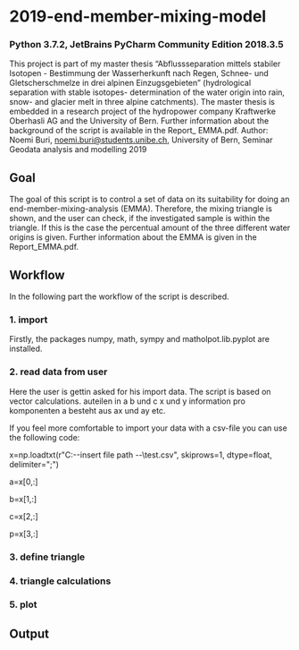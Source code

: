 # 2019-end-member-mixing-model
### Python 3.7.2, JetBrains PyCharm Community Edition 2018.3.5
This project is part of my master thesis “Abflussseparation mittels stabiler Isotopen - Bestimmung der Wasserherkunft nach Regen, Schnee- und Gletscherschmelze in drei alpinen Einzugsgebieten” (hydrological separation with stable isotopes- determination of the water origin into rain, snow- and glacier melt in three alpine catchments). The master thesis is embedded in a research project of the hydropower company Kraftwerke Oberhasli AG and the University of Bern.
Further information about the background of the script is available in the Report_ EMMA.pdf.
Author: Noemi Buri, noemi.buri@students.unibe.ch, University of Bern, Seminar Geodata analysis and modelling 2019

## Goal
The goal of this script is to control a set of data on its suitability for doing an end-member-mixing-analysis (EMMA). Therefore, the mixing triangle is shown, and the user can check, if the investigated sample is within the triangle. If this is the case the percentual amount of the three different water origins is given. Further information about the EMMA is given in the Report_EMMA.pdf.

## Workflow
In the following part the workflow of the script is described.
### 1. import
Firstly, the packages numpy, math, sympy and matholpot.lib.pyplot are installed.
### 2. read data from user
Here the user is gettin asked for his import data. 
The script is based on vector calculations. 
auteilen in a b und c 
x und y  information pro komponenten
a besteht aus ax und ay etc.

If you feel more comfortable to import your data with a csv-file you can use the following code:

x=np.loadtxt(r"C:\--insert file path --\test.csv", skiprows=1, dtype=float, delimiter=";")

a=x[0,:]

b=x[1,:]

c=x[2,:]

p=x[3,:]

### 3. define triangle

### 4. triangle calculations

### 5. plot

## Output

